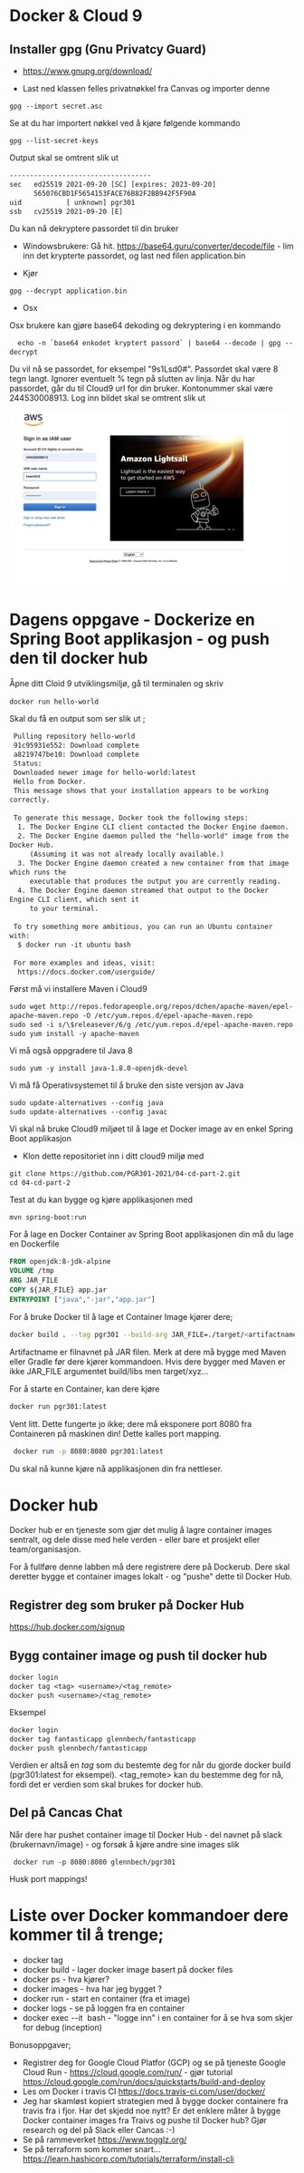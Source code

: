 # Docker & Cloud 9

## Installer gpg (Gnu Privatcy Guard)

* https://www.gnupg.org/download/

* Last ned klassen felles privatnøkkel fra Canvas og importer denne 

```
gpg --import secret.asc
```

Se at du har importert nøkkel ved å kjøre følgende kommando
```
gpg --list-secret-keys
```

Output skal se omtrent slik ut 
```
-----------------------------------
sec   ed25519 2021-09-20 [SC] [expires: 2023-09-20]
      565076CBD1F5654153FACE76B82F2BB942F5F90A
uid           [ unknown] pgr301
ssb   cv25519 2021-09-20 [E]
```

Du kan nå dekryptere passordet til din bruker 

* Windowsbrukere: Gå hit. https://base64.guru/converter/decode/file - lim inn det krypterte passordet, og last ned filen application.bin

* Kjør 
```
gpg --decrypt application.bin
```

* Osx

Osx brukere kan gjøre base64 dekoding og dekryptering i en kommando 
```
  echo -n `base64 enkodet kryptert passord` | base64 --decode | gpg --decrypt
```
Du vil nå se passordet, for eksempel "9s1Lsd0#". Passordet skal være 8 tegn langt. Ignorer eventuelt % tegn på slutten av linja. 
Når du har passordet, går du til Cloud9 url for din bruker. Kontonummer skal være 244530008913. Log inn bildet skal se omtrent slik ut

<img title="Login" alt="Loign" src="img/1.png">

# Dagens oppgave - Dockerize en Spring Boot applikasjon - og push den til docker hub

Åpne ditt Cloid 9 utviklingsmiljø, gå til terminalen og skriv 

```docker run hello-world``` 

Skal du få en output som ser slik ut ; 

```Unable to find image hello-world:latest locally
 Pulling repository hello-world
 91c95931e552: Download complete
 a8219747be10: Download complete
 Status: 
 Downloaded newer image for hello-world:latest
 Hello from Docker.
 This message shows that your installation appears to be working correctly.

 To generate this message, Docker took the following steps:
  1. The Docker Engine CLI client contacted the Docker Engine daemon.
  2. The Docker Engine daemon pulled the "hello-world" image from the Docker Hub.
     (Assuming it was not already locally available.)
  3. The Docker Engine daemon created a new container from that image which runs the
     executable that produces the output you are currently reading.
  4. The Docker Engine daemon streamed that output to the Docker Engine CLI client, which sent it
     to your terminal.

 To try something more ambitious, you can run an Ubuntu container with:
  $ docker run -it ubuntu bash

 For more examples and ideas, visit:
  https://docs.docker.com/userguide/

```

Først må vi installere Maven i Cloud9
```
sudo wget http://repos.fedorapeople.org/repos/dchen/apache-maven/epel-apache-maven.repo -O /etc/yum.repos.d/epel-apache-maven.repo
sudo sed -i s/\$releasever/6/g /etc/yum.repos.d/epel-apache-maven.repo
sudo yum install -y apache-maven
```

Vi må også oppgradere til Java 8

```
sudo yum -y install java-1.8.0-openjdk-devel
```

Vi må få Operativsystemet til å bruke den siste versjon av Java
```
sudo update-alternatives --config java
sudo update-alternatives --config javac
```

Vi skal nå bruke Cloud9 miljøet til å lage et Docker image av en enkel Spring Boot applikasjon

* Klon dette repositoriet inn i ditt cloud9 miljø med 

```
git clone https://github.com/PGR301-2021/04-cd-part-2.git
cd 04-cd-part-2
```

Test at du kan bygge og kjøre applikasjonen med 

```
mvn spring-boot:run
```

For å lage en Docker Container av Spring Boot applikasjonen din må du lage en Dockerfile

```dockerfile
FROM openjdk:8-jdk-alpine
VOLUME /tmp
ARG JAR_FILE
COPY ${JAR_FILE} app.jar
ENTRYPOINT ["java","-jar","app.jar"]
```

For å bruke Docker til å lage et Container Image kjører dere; 
```sh
docker build . --tag pgr301 --build-arg JAR_FILE=./target/<artifactname>
```
Artifactname er filnavnet på JAR filen.  Merk at dere må bygge med Maven eller Gradle før dere kjører kommandoen. Hvis dere bygger med Maven er ikke JAR_FILE
argumentet build/libs men target/xyz...

For å starte en Container, kan dere kjøre 

```sh
docker run pgr301:latest
```

Vent litt. Dette fungerte jo ikke; dere må eksponere port 8080 fra Containeren på maskinen din! Dette kalles port mapping. 

```bash
 docker run -p 8080:8080 pgr301:latest
 ```

Du skal nå kunne kjøre nå applikasjonen din fra nettleser. 

# Docker hub
 
Docker hub er en tjeneste som gjør det mulig å lagre container images sentralt, og dele disse med hele verden - eller bare et prosjekt eller team/organisasjon. 

For å fullføre denne labben må dere registrere dere på Dockerub. Dere skal deretter bygge et container images lokalt - og "pushe" dette til Docker Hub.

## Registrer deg som bruker på Docker Hub

https://hub.docker.com/signup

## Bygg container image og push til docker hub

```
docker login
docker tag <tag> <username>/<tag_remote>
docker push <username>/<tag_remote>
```

Eksempel

```
docker login
docker tag fantasticapp glennbech/fantasticapp
docker push glennbech/fantasticapp
```

Verdien <tag> er altså en *tag* som du bestemte deg for når du gjorde docker build (pgr301:latest for eksempel). <tag_remote> kan du bestemme deg for nå, fordi det er verdien som skal brukes for docker hub. 

## Del på Cancas Chat

Når dere har pushet container image til Docker Hub - del navnet på slack (brukernavn/image) - og forsøk å kjøre andre sine images slik 

```
 docker run -p 8080:8080 glennbech/pgr301
```
Husk port mappings!

# Liste over Docker kommandoer dere kommer til å trenge;

* docker tag
* docker build - lager docker image basert på docker files
* docker ps - hva kjører?
* docker images - hva har jeg bygget ?
* docker run - start en container (fra et image)
* docker logs - se på loggen fra en container
* docker exec --it <image> bash - "logge inn" i en container for å se hva som skjer for debug (inception)


Bonusoppgaver; 

- Registrer deg for Google Cloud Platfor (GCP) og se på tjeneste Google Cloud Run - https://cloud.google.com/run/ - gjør tutorial https://cloud.google.com/run/docs/quickstarts/build-and-deploy
- Les om Docker i travis CI https://docs.travis-ci.com/user/docker/ 
- Jeg har skamløst kopiert strategien med å bygge docker containere fra travis fra  i fjor. Har det skjedd noe nytt? Er  det enklere måter å bygge Docker container images fra Traivs og pushe til Docker hub? Gjør research og del på Slack eller Cancas :-)
- Se på rammeverket https://www.togglz.org/
- Se på terraform som kommer snart...  https://learn.hashicorp.com/tutorials/terraform/install-cli
